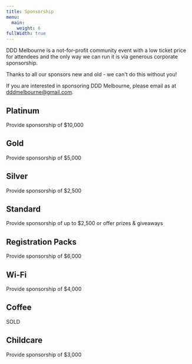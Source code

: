 ```yaml
---
title: Sponsorship
menu:
  main:
    weight: 6
fullWidth: true
---
```

DDD Melbourne is a not-for-profit community event with a low ticket price for attendees and the only way we can run it is via generous corporate sponsorship. 

Thanks to all our sponsors new and old - we can't do this without you!

If you are interested in sponsoring DDD Melbourne, please email as at [dddmelbourne@gmail.com](mailto:dddmelbourne@gmail.com).   

<div class="sponsor equal-heights">
  <div class="col">
    <h2>Platinum</h2>
    <p>Provide sponsorship of $10,000</p>
  </div>
  <div class="col">
    <h2>Gold</h2>
    <p>Provide sponsorship of $5,000</p>
  </div>
  <div class="col">
    <h2>Silver</h2>
    <p>Provide sponsorship of $2,500</p>
  </div>
  <div class="col">
    <h2>Standard</h2>
    <p>Provide sponsorship of up to $2,500 or offer prizes & giveaways</p>
  </div>
</div>
<div class="sponsor equal-heights">
  <div class="col">
    <h2>Registration Packs</h2>
    <p>Provide sponsorship of $6,000</p>
  </div>
  <div class="col">
    <h2>Wi-Fi</h2>
    <p>Provide sponsorship of $4,000</p>
  </div>
  <div class="col">
    <h2>Coffee</h2>
    <p>SOLD</p>
  </div>
  <div class="col">
    <h2>Childcare</h2>
    <p>Provide sponsorship of $3,000</p>
  </div>
</div>